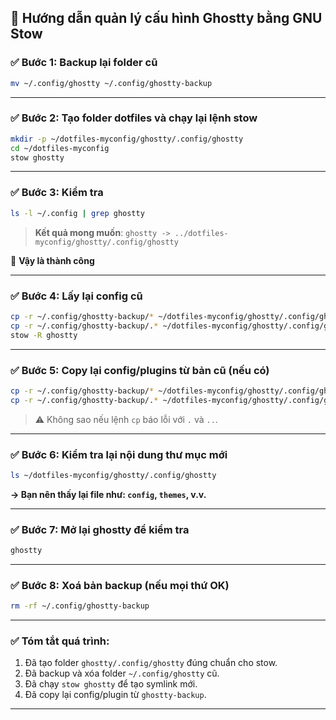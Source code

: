 ## 🔧 Hướng dẫn quản lý cấu hình Ghostty bằng GNU Stow

### ✅ Bước 1: Backup lại folder cũ
```bash
mv ~/.config/ghostty ~/.config/ghostty-backup
```

---

### ✅ Bước 2: Tạo folder dotfiles và chạy lại lệnh stow
```bash
mkdir -p ~/dotfiles-myconfig/ghostty/.config/ghostty
cd ~/dotfiles-myconfig
stow ghostty
```

---

### ✅ Bước 3: Kiểm tra
```bash
ls -l ~/.config | grep ghostty
```
> **Kết quả mong muốn**: `ghostty -> ../dotfiles-myconfig/ghostty/.config/ghostty`

🎉 **Vậy là thành công**

---

### ✅ Bước 4: Lấy lại config cũ
```bash
cp -r ~/.config/ghostty-backup/* ~/dotfiles-myconfig/ghostty/.config/ghostty/
cp -r ~/.config/ghostty-backup/.* ~/dotfiles-myconfig/ghostty/.config/ghostty/ 2>/dev/null
stow -R ghostty
```

---

### ✅ Bước 5: Copy lại config/plugins từ bản cũ (nếu có)
```bash
cp -r ~/.config/ghostty-backup/* ~/dotfiles-myconfig/ghostty/.config/ghostty/
cp -r ~/.config/ghostty-backup/.* ~/dotfiles-myconfig/ghostty/.config/ghostty/ 2>/dev/null
```
> ⚠️ Không sao nếu lệnh `cp` báo lỗi với `.` và `..`.

---

### ✅ Bước 6: Kiểm tra lại nội dung thư mục mới
```bash
ls ~/dotfiles-myconfig/ghostty/.config/ghostty
```
**→ Bạn nên thấy lại file như: `config`, `themes`, v.v.**

---

### ✅ Bước 7: Mở lại ghostty để kiểm tra
```bash
ghostty
```

---

### ✅ Bước 8: Xoá bản backup (nếu mọi thứ OK)
```bash
rm -rf ~/.config/ghostty-backup
```

---

### ✅ Tóm tắt quá trình:
1. Đã tạo folder `ghostty/.config/ghostty` đúng chuẩn cho stow.
2. Đã backup và xóa folder `~/.config/ghostty` cũ.
3. Đã chạy `stow ghostty` để tạo symlink mới.
4. Đã copy lại config/plugin từ `ghostty-backup`.

---

